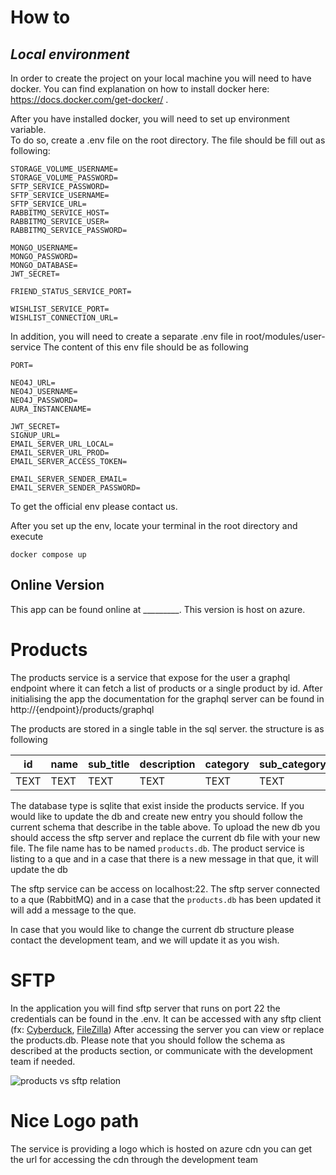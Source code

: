 # How to

## _Local environment_
In order to create the project on your local machine you will need to have docker.
You can find explanation on how to install docker here: https://docs.docker.com/get-docker/ .

After you have installed docker, you will need to set up environment variable.  
To do so, create a .env file on the root directory. The file should be fill out as following:

```
STORAGE_VOLUME_USERNAME=
STORAGE_VOLUME_PASSWORD=
SFTP_SERVICE_PASSWORD=
SFTP_SERVICE_USERNAME=
SFTP_SERVICE_URL=
RABBITMQ_SERVICE_HOST=
RABBITMQ_SERVICE_USER=
RABBITMQ_SERVICE_PASSWORD=

MONGO_USERNAME=
MONGO_PASSWORD=
MONGO_DATABASE=
JWT_SECRET=

FRIEND_STATUS_SERVICE_PORT=

WISHLIST_SERVICE_PORT=
WISHLIST_CONNECTION_URL=
```

In addition, you will need to create a separate .env file in root/modules/user-service
The content of this env file should be as following

```
PORT=

NEO4J_URL=
NEO4J_USERNAME=
NEO4J_PASSWORD=
AURA_INSTANCENAME=

JWT_SECRET=
SIGNUP_URL=
EMAIL_SERVER_URL_LOCAL=
EMAIL_SERVER_URL_PROD=
EMAIL_SERVER_ACCESS_TOKEN=

EMAIL_SERVER_SENDER_EMAIL=
EMAIL_SERVER_SENDER_PASSWORD=
```

To get the official env please contact us.


After you set up the env, locate your terminal in the root directory and execute

```
docker compose up
```

## Online Version

This app can be found online at _________. 
This version is host on azure. 

# Products
The products service is a service that expose for the user a graphql endpoint where it can fetch a list of products 
or a single product by id. 
After initialising the app the documentation for the graphql server can be found in http://{endpoint}/products/graphql

The products are stored in a single table in the sql server. the structure is as following 

| id     | name | sub_title | description | category | sub_category | price  | link  | overall_rank |
|--------|------|-----------|-------------|----------|--------------|--------|-------|--------------|
| TEXT   | TEXT |  TEXT     | TEXT        | TEXT     | TEXT         | REAL   | TEXT  | REAL         |


The database type is sqlite that exist inside the products service. If you would like to update the db and create new 
entry you should follow the current schema that describe in the table above. 
To upload the new db you should access the sftp server and replace the current db file with your new file. The file name
has to be named ```products.db```. The product service is listing to a que and in a case that there is a new message in that
que, it will update the db

The sftp service can be access on localhost:22. The sftp server connected to a que (RabbitMQ) and in a case that the 
```products.db``` has been updated it will add a message to the que.

In case that you would like to change the current db structure please contact the development team, and we will update it
as you wish.

# SFTP
In the application you will find sftp server that runs on port 22 the credentials can be found in the .env. 
It can be accessed with any sftp client (fx: [Cyberduck](https://cyberduck.io/), [FileZilla](https://filezilla-project.org/))
After accessing the server you can view or replace the products.db. Please note that you should follow the schema as 
described at the products section, or communicate with the development team if needed.


![products vs sftp relation](../overview_of_the_system/products-sftp-diagram.png)

# Nice Logo path
The service is providing a logo which is hosted on azure cdn you can get the url for accessing the cdn through the development team